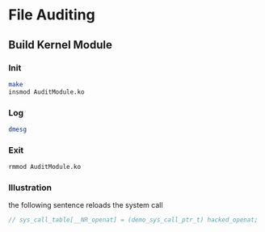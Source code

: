 # File Auditing

## Build Kernel Module

### Init

```bash
make
insmod AuditModule.ko
```

### Log

```bash
dmesg
```

### Exit

```bash
rmmod AuditModule.ko
```

### Illustration

the following sentence reloads the system call

```C
// sys_call_table[__NR_openat] = (demo_sys_call_ptr_t) hacked_openat;
```

